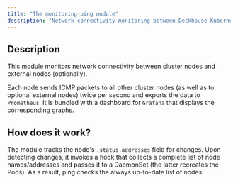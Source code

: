 ```yaml
---
title: "The monitoring-ping module"
description: "Network connectivity monitoring between Deckhouse Kubernetes Platform cluster nodes."
---
```


## Description

This module monitors network connectivity between cluster nodes and external nodes (optionally).

Each node sends ICMP packets to all other cluster nodes (as well as to optional external nodes) twice per second and exports the data to `Prometheus`.
It is bundled with a dashboard for `Grafana` that displays the corresponding graphs.

## How does it work?

The module tracks the node's `.status.addresses` field for changes. Upon detecting changes, it invokes a hook that collects a complete list of node names/addresses and passes it to a DaemonSet (the latter recreates the Pods). As a result, ping checks the always up-to-date list of nodes.
